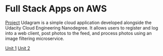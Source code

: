 # Full Stack Apps on AWS

[Project](https://github.com/gonzalo-munillag/Cloud_Development_Portfolio/tree/main/Full_Stack_Apps_On_AWS/image-filter-starter-code)
Udagram is a simple cloud application developed alongside the Udacity Cloud Engineering Nanodegree. It allows users to register and log into a web client, post photos to the feed, and process photos using an image filtering microservice.


[Unit 1](https://github.com/gonzalo-munillag/Cloud_Development_Portfolio/blob/main/Full_Stack_Apps_On_AWS/Basics_Develop_Persist.md)
[Unit 2](https://github.com/gonzalo-munillag/Cloud_Development_Portfolio/blob/main/Full_Stack_Apps_On_AWS/Deploying_security_scaling.md)

